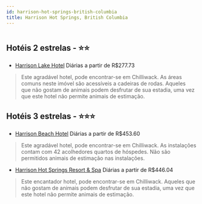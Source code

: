 ```yaml
---
id: harrison-hot-springs-british-columbia
title: Harrison Hot Springs, British Columbia
---
```


<center><img src="https://photos.hotelbeds.com/giata/35/355798/355798a_hb_a_001.jpg" alt="" /></center>


## Hotéis 2 estrelas - ⭐️⭐️

-    [Harrison Lake Hotel](https://www.hurb.com/hoteis/harrison-hot-springs/harrison-lake-hotel-JNP-JP445533?cmp=18055) Diárias a partir de R$277.73
   > Este agradável hotel, pode encontrar-se em Chilliwack. As áreas comuns neste imóvel são acessíveis a cadeiras de rodas. Aqueles que não gostam de animais podem desfrutar de sua estadia, uma vez que este hotel não permite animais de estimação. 

## Hotéis 3 estrelas - ⭐️⭐️⭐️

-    [Harrison Beach Hotel](https://www.hurb.com/hoteis/harrison-hot-springs/harrison-beach-hotel-JNP-JP384245?cmp=18055) Diárias a partir de R$453.60
   > Este agradável hotel, pode encontrar-se em Chilliwack. As instalações contam com 42 acolhedores quartos de hóspedes. Não são permitidos animais de estimação nas instalações. 
-    [Harrison Hot Springs Resort & Spa](https://www.hurb.com/hoteis/harrison-hot-springs/harrison-hot-springs-resort-spa-JNP-JP766765?cmp=18055) Diárias a partir de R$446.04
   > Este encantador hotel, pode encontrar-se em Chilliwack. Aqueles que não gostam de animais podem desfrutar de sua estadia, uma vez que este hotel não permite animais de estimação. 
